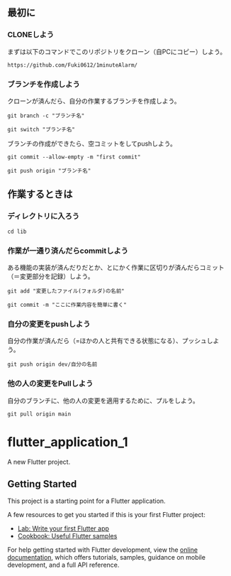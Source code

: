 ## 最初に
### CLONEしよう
まずは以下のコマンドでこのリポジトリをクローン（自PCにコピー）しよう。
```
https://github.com/Fuki0612/1minuteAlarm/
```
### ブランチを作成しよう
クローンが済んだら、自分の作業するブランチを作成しよう。
```
git branch -c "ブランチ名"
```
```
git switch "ブランチ名"
```
ブランチの作成ができたら、空コミットをしてpushしよう。
```
git commit --allow-empty -m "first commit"
```
```
git push origin "ブランチ名"
```

## 作業するときは
### ディレクトリに入ろう
```
cd lib
```

### 作業が一通り済んだらcommitしよう
ある機能の実装が済んだりだとか、とにかく作業に区切りが済んだらコミット（＝変更部分を記録）しよう。
```
git add "変更したファイル(フォルダ)の名前"
```
```
git commit -m "ここに作業内容を簡単に書く"
```

### 自分の変更をpushしよう
自分の作業が済んだら（=ほかの人と共有できる状態になる）、プッシュしよう。
```
git push origin dev/自分の名前
```

### 他の人の変更をPullしよう
自分のブランチに、他の人の変更を適用するために、プルをしよう。
```
git pull origin main
```

# flutter_application_1

A new Flutter project.

## Getting Started

This project is a starting point for a Flutter application.

A few resources to get you started if this is your first Flutter project:

- [Lab: Write your first Flutter app](https://docs.flutter.dev/get-started/codelab)
- [Cookbook: Useful Flutter samples](https://docs.flutter.dev/cookbook)

For help getting started with Flutter development, view the
[online documentation](https://docs.flutter.dev/), which offers tutorials,
samples, guidance on mobile development, and a full API reference.
